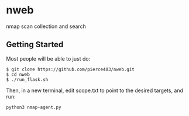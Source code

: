 nweb
========

nmap scan collection and search

Getting Started
---------------

Most people will be able to just do:

```
$ git clone https://github.com/pierce403/nweb.git
$ cd nweb
$ ./run_flask.sh
```
Then, in a new terminal, edit scope.txt to point to the desired targets, and run:
```
python3 nmap-agent.py
```
